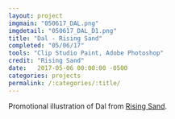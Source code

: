```yaml
---
layout: project
imgmain: "050617_DAL.png"
imgdetail: "050617_DAL_D1.png"
title: "Dal - Rising Sand"
completed: "05/06/17"
tools: "Clip Studio Paint, Adobe Photoshop"
credit: "Rising Sand"
date:   2017-05-06 00:00:00 -0500
categories: projects
permalink: /:categories/:title/
---
```

Promotional illustration of Dal from <a href="http://risingsand.glass/rsg003">Rising Sand</a>.
